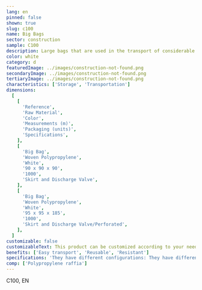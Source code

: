 ```yaml
---
lang: en
pinned: false
shown: true
slug: c100
name: Big Bags
sector: construction
sample: C100
description: Large bags that are used in the transport of considerable loads of granulated, aggregate and/or powder products.
color: white
category: d
featuredImage: ../images/construction-not-found.png
secondaryImage: ../images/construction-not-found.png
tertiaryImage: ../images/construction-not-found.png
characteristics: ['Storage', 'Transportation']
dimensions:
  [
    [
      'Reference',
      'Raw Material',
      'Color',
      'Measurements (m)',
      'Packaging (units)',
      'Specifications',
    ],
    [
      'Big Bag',
      'Woven Polypropylene',
      'White',
      '90 x 90 x 90',
      '1000',
      'Skirt and Discharge Valve',
    ],
    [
      'Big Bag',
      'Woven Polypropylene',
      'White',
      '95 x 95 x 185',
      '1000',
      'Skirt and Discharge Valve/Perforated',
    ],
  ]
customizable: false
customizableText: This product can be customized according to your needs. Contact us for more information.
benefits: ['Easy transport', 'Reusable', 'Resistant']
specifications: 'They have different configurations: They have different configurations: simple, with filling skirt, discharge valve, among others.'
comp: ['Polypropylene raffia']
---
```


C100, EN
